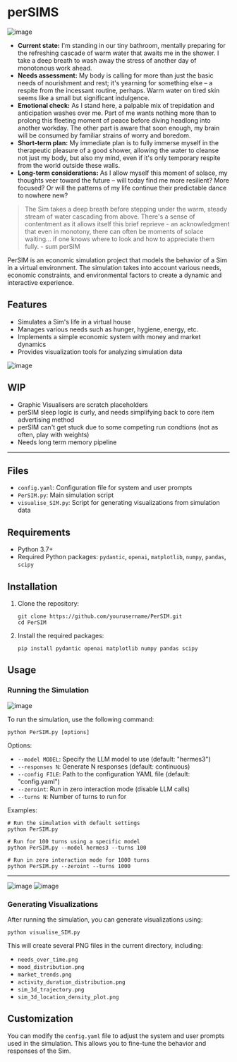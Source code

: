 # perSIMS

![image](https://github.com/user-attachments/assets/9d7591c6-507f-4637-8601-677ec31c28db)

- **Current state:** I'm standing in our tiny bathroom, mentally preparing for the refreshing cascade of warm water that awaits me in the shower. I take a deep breath to wash away the stress of another day of monotonous work ahead.
- **Needs assessment:** My body is calling for more than just the basic needs of nourishment and rest; it's yearning for something else – a respite from the incessant routine, perhaps. Warm water on tired skin seems like a small but significant indulgence.
- **Emotional check:** As I stand here, a palpable mix of trepidation and anticipation washes over me. Part of me wants nothing more than to prolong this fleeting moment of peace before diving headlong into another workday. The other part is aware that soon enough, my brain will be consumed by familiar strains of worry and boredom.
- **Short-term plan:** My immediate plan is to fully immerse myself in the therapeutic pleasure of a good shower, allowing the water to cleanse not just my body, but also my mind, even if it's only temporary respite from the world outside these walls.
- **Long-term considerations:** As I allow myself this moment of solace, my thoughts veer toward the future – will today find me more resilient? More focused? Or will the patterns of my life continue their predictable dance to nowhere new?

>The Sim takes a deep breath before stepping under the warm, steady stream of water cascading from above. There's a sense of contentment as it allows itself this brief reprieve - an acknowledgment that even in monotony, there can often be moments of solace waiting... if one knows where to look and how to appreciate them fully. - sum perSIM


PerSIM is an economic simulation project that models the behavior of a Sim in a virtual environment. The simulation takes into account various needs, economic constraints, and environmental factors to create a dynamic and interactive experience.

## Features

- Simulates a Sim's life in a virtual house
- Manages various needs such as hunger, hygiene, energy, etc.
- Implements a simple economic system with money and market dynamics
- Provides visualization tools for analyzing simulation data

![image](https://github.com/user-attachments/assets/5f63459d-08c5-46d6-9429-a7567398a9f1)

## WIP

- Graphic Visualisers are scratch placeholders
- perSIM sleep logic is curly, and needs simplifying back to core item advertising method
- perSIM can't get stuck due to some competing run condtions (not as often, play with weights)
- Needs long term memory pipeline

---

## Files

- `config.yaml`: Configuration file for system and user prompts
- `PerSIM.py`: Main simulation script
- `visualise_SIM.py`: Script for generating visualizations from simulation data

## Requirements

- Python 3.7+
- Required Python packages: `pydantic`, `openai`, `matplotlib`, `numpy`, `pandas`, `scipy`

## Installation

1. Clone the repository:
   ```
   git clone https://github.com/yourusername/PerSIM.git
   cd PerSIM
   ```

2. Install the required packages:
   ```
   pip install pydantic openai matplotlib numpy pandas scipy
   ```

## Usage

### Running the Simulation

![image](https://github.com/user-attachments/assets/633c3e8f-06ea-4c2b-ad97-7206695e7d56)

To run the simulation, use the following command:

```
python PerSIM.py [options]
```

Options:
- `--model MODEL`: Specify the LLM model to use (default: "hermes3")
- `--responses N`: Generate N responses (default: continuous)
- `--config FILE`: Path to the configuration YAML file (default: "config.yaml")
- `--zeroint`: Run in zero interaction mode (disable LLM calls)
- `--turns N`: Number of turns to run for

Examples:
```
# Run the simulation with default settings
python PerSIM.py

# Run for 100 turns using a specific model
python PerSIM.py --model hermes3 --turns 100

# Run in zero interaction mode for 1000 turns
python PerSIM.py --zeroint --turns 1000
```

---

![image](https://github.com/user-attachments/assets/34ec8f40-1d6f-4279-a1d3-de54252be15b)
![image](https://github.com/user-attachments/assets/f6b29ba0-b770-435d-8f27-034f1e8c60c9)

### Generating Visualizations

After running the simulation, you can generate visualizations using:

```
python visualise_SIM.py
```

This will create several PNG files in the current directory, including:
- `needs_over_time.png`
- `mood_distribution.png`
- `market_trends.png`
- `activity_duration_distribution.png`
- `sim_3d_trajectory.png`
- `sim_3d_location_density_plot.png`

## Customization

You can modify the `config.yaml` file to adjust the system and user prompts used in the simulation. This allows you to fine-tune the behavior and responses of the Sim.
